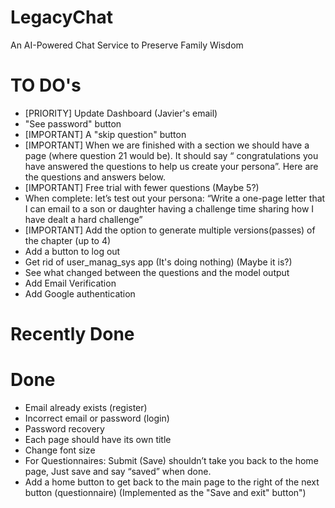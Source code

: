 # LegacyChat
An AI-Powered Chat Service to Preserve Family Wisdom



# TO DO's

- [PRIORITY] Update Dashboard (Javier's email)
- "See password" button
- [IMPORTANT] A "skip question" button
- [IMPORTANT] When we are finished with a section we should have a page (where question 21 would be). It should say “ congratulations you have answered the questions to help us create your persona”.    Here are the questions and answers below.
- [IMPORTANT] Free trial with fewer questions (Maybe 5?)
- When complete: let’s test out your persona: “Write a one-page letter that I can email to a son or daughter having a challenge time sharing how I have dealt a hard challenge”
- [IMPORTANT] Add the option to generate multiple versions(passes) of the chapter (up to 4)
- Add a button to log out
- Get rid of user_manag_sys app (It's doing nothing)  (Maybe it is?)
- See what changed between the questions and the model output
- Add Email Verification
- Add Google authentication

# Recently Done

# Done

- Email already exists (register)
- Incorrect email or password (login)
- Password recovery
- Each page should have its own title
- Change font size
- For Questionnaires: Submit (Save) shouldn’t take you back to the home page, Just save and say “saved” when done.
- Add a home button to get back to the main page to the right of the next button (questionnaire) (Implemented as the "Save and exit" button")

